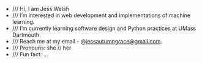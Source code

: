 - /// Hi, I am Jess Welsh
- /// I’m interested in web development and implementations of machine learning.
- /// I’m currently learning software design and Python practices at UMass Dartmouth.
- /// Reach me at my email - @jessautumngrace@gmail.com.
- /// Pronouns: she // her
- /// Fun fact: ...

<!---
jessautumn/jessautumn is a ✨ special ✨ repository because its `README.md` (this file) appears on your GitHub profile.
You can click the Preview link to take a look at your changes.
--->

